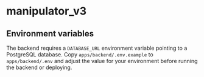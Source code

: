 # manipulator_v3

## Environment variables

The backend requires a `DATABASE_URL` environment variable pointing to a PostgreSQL database. Copy `apps/backend/.env.example` to `apps/backend/.env` and adjust the value for your environment before running the backend or deploying.

